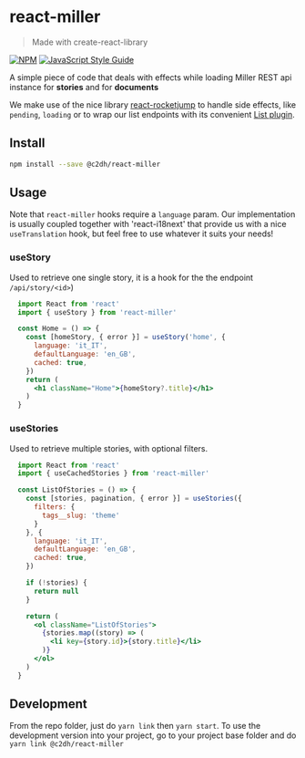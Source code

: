 # react-miller

> Made with create-react-library

[![NPM](https://img.shields.io/npm/v/@c2dh/react-miller.svg)](https://www.npmjs.com/package/@c2dh/react-miller) [![JavaScript Style Guide](https://img.shields.io/badge/code_style-standard-brightgreen.svg)](https://standardjs.com)

A simple piece of code that deals with effects while loading Miller REST api instance for **stories** and for **documents**

We make use of the nice library [react-rocketjump](https://inmagik.github.io/react-rocketjump/docs/quickstart) to handle side effects, like `pending`, `loading` or to wrap our list endpoints with its convenient [List plugin](https://inmagik.github.io/react-rocketjump/docs/plugin-list).

## Install

```bash
npm install --save @c2dh/react-miller
```


## Usage
Note that `react-miller` hooks require a `language` param. Our implementation is usually coupled together with 'react-i18next' that provide us with a nice `useTranslation`
hook, but feel free to use whatever it suits your needs!

### useStory
Used to retrieve one single story, it is a hook for the the endpoint `/api/story/<id>`)

```jsx
  import React from 'react'
  import { useStory } from 'react-miller'

  const Home = () => {
    const [homeStory, { error }] = useStory('home', {
      language: 'it_IT',
      defaultLanguage: 'en_GB',
      cached: true,
    })
    return (
      <h1 className="Home">{homeStory?.title}</h1>
    )
  }

```

### useStories
Used to retrieve multiple stories, with optional filters.

```jsx
  import React from 'react'
  import { useCachedStories } from 'react-miller'

  const ListOfStories = () => {
    const [stories, pagination, { error }] = useStories({
      filters: {
        tags__slug: 'theme'
      }
    }, {
      language: 'it_IT',
      defaultLanguage: 'en_GB',
      cached: true,
    })

    if (!stories) {
      return null
    }

    return (
      <ol className="ListOfStories">
        {stories.map((story) => (
          <li key={story.id}>{story.title}</li>
        )}
      </ol>
    )
  }
```

## Development
From the repo folder, just do `yarn link` then `yarn start`. To use the development version into your project,
go to your project base folder and do `yarn link @c2dh/react-miller`
